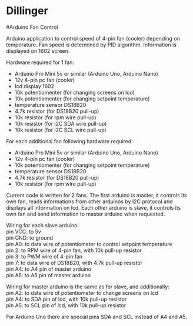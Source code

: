 # Dillinger

#Arduino Fan Control

Arduino application to control speed of 4-pin fan (cooler) depending on temperature. Fan speed is determined by PID algorithm. Information is displayed on 1602 screen.

Hardware required for 1 fan:
- Arduino Pro Mini 5v or similar (Arduino Uno, Arduino Nano)
- 12v 4-pin pc fan (cooler)
- lcd display 1602
- 10k potentiomenter (for changing screens on lcd)
- 10k potentiomenter (for changing setpoint temperature)
- temperature sensor DS18B20
- 4.7k resistor (for DS18B20 pull-up)
- 10k resistor (for rpm wire pull-up)
- 10k resistor (for I2C SDA wire pull-up)
- 10k resistor (for I2C SCL wire pull-up)

For each additional fan following hardware required:
- Arduino Pro Mini 5v or similar (Arduino Uno, Arduino Nano)
- 12v 4-pin pc fan (cooler)
- 10k potentiomenter (for changing setpoint temperature)
- temperature sensor DS18B20
- 4.7k resistor (for DS18B20 pull-up)
- 10k resistor (for rpm wire pull-up)

Current code is written for 2 fans.
The first arduino is master, it controls its own fan, reads informations from other arduinos by I2C protocol and displays all information on lcd.
Each other arduino is slave, it controls its own fan and send information to master arduino when requested. 

Wiring for each slave arduino:  
pin VCC: to 5v  
pin GND: to ground  
pin A0: to data wire of potentiometer to control setpoint temperature  
pin 2: to RPM wire of 4-pin fan, with 10k pull-up resistor  
pin 3: to PWM wire of 4-pin fan  
pin 7: to data wire of DS18B20, with 4.7k pull-up resistor  
pin A4: to A4 pin of master arduino  
pin A5: to A5 pin of master arduino  

Wiring for master arduino is the same as for slave, and additionally:  
pin A2: to data wire of potentiometer to change screens on lcd    
pin A4: to SDA pin of lcd, with 10k pull-up resistor  
pin A5: to SCL pin of lcd, with 10k pull-up resistor  

For Arduino Uno there are special pins SDA and SCL instead of A4 and A5.
